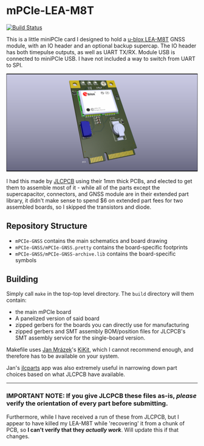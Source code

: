 # mPCIe-LEA-M8T
[![Build Status](https://travis-ci.com/neg2led/mpcie-lea-m8t.svg?branch=master)](https://travis-ci.com/neg2led/mpcie-lea-m8t)

This is a little miniPCIe card I designed to hold a [u-blox LEA-M8T](https://www.u-blox.com/en/product/neolea-m8t-series) GNSS module, with an IO header and an optional backup supercap.
The IO header has both timepulse outputs, as well as UART TX/RX. Module USB is connected to miniPCIe USB. I have not included a way to switch from UART to SPI.

![KiCad raytraced board render](mPCIe-GNSS/mPCIe-GNSS.png)

I had this made by [JLCPCB](https://jlcpcb.com) using their 1mm thick PCBs, and elected to get them to assemble most of it - while all of the parts except the supercapacitor, connectors, and GNSS module are in their extended part library, it didn't make sense to spend $6 on extended part fees for two assembled boards, so I skipped the transistors and diode.

## Repository Structure
- `mPCIe-GNSS` contains the main schematics and board drawing
- `mPCIe-GNSS/mPCIe-GNSS.pretty` contains the board-specific footprints
- `mPCIe-GNSS/mPCIe-GNSS-archive.lib` contains the board-specific symbols

## Building
Simply call `make` in the top-top level directory. The `build` directory will
them contain:

- the main mPCIe board
- A panelized version of said board
- zipped gerbers for the boards you can directly use for manufacturing
- zipped gerbers and SMT assembly BOM/position files for JLCPCB's SMT assembly service for the single-board version.

Makefile uses [Jan Mrázek](https://github.com/yaqwsx)'s [KiKit](https://github.com/yaqwsx/KiKit), which I cannot recommend enough, and therefore has to be available on your system.

Jan's [jlcparts](https://yaqwsx.github.io/jlcparts/) app was also extremely useful in narrowing down part choices based on what JLCPCB have available.

-----
### **IMPORTANT NOTE:** If you give JLCPCB these files as-is, *please* verify the orientation of every part before submitting.
Furthermore, while I have received a run of these from JLCPCB, but I appear to have killed my LEA-M8T while 'recovering' it from a chunk of PCB, so **I can't verify that they *actually work***. Will update this if that changes.
